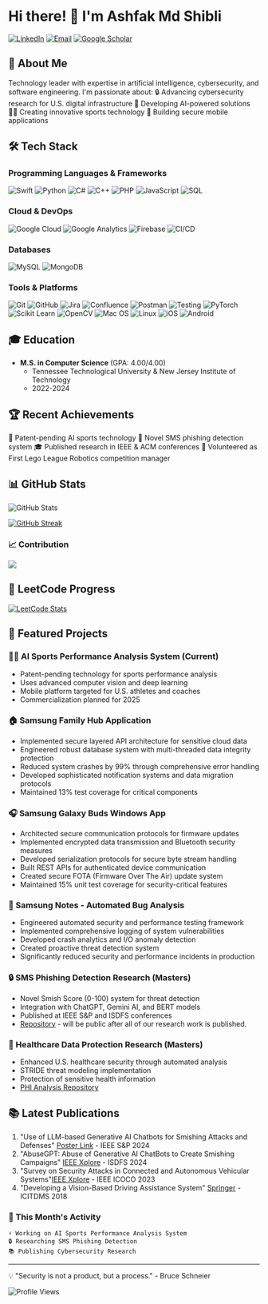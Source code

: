 # Hi there! 👋 I'm Ashfak Md Shibli

[![LinkedIn](https://img.shields.io/badge/LinkedIn-0077B5?style=for-the-badge&logo=linkedin&logoColor=white)](https://www.linkedin.com/in/ashfak-md-shibli/)
[![Email](https://img.shields.io/badge/Email-D14836?style=for-the-badge&logo=gmail&logoColor=white)](mailto:shibli.emon@gmail.com)
[![Google Scholar](https://img.shields.io/badge/Google_Scholar-4285F4?style=for-the-badge&logo=google-scholar&logoColor=white)](https://scholar.google.com/citations?user=-Py4nOsAAAAJ&hl=en)

## 🚀 About Me
Technology leader with expertise in artificial intelligence, cybersecurity, and software engineering. I'm passionate about:
🔒 Advancing cybersecurity research for U.S. digital infrastructure
🤖 Developing AI-powered solutions
🏃‍♂️ Creating innovative sports technology
📱 Building secure mobile applications

## 🛠️ Tech Stack

### Programming Languages & Frameworks
![Swift](https://img.shields.io/badge/Swift-FA7343?style=for-the-badge&logo=swift&logoColor=white)
![Python](https://img.shields.io/badge/Python-3776AB?style=for-the-badge&logo=python&logoColor=white)
![C#](https://img.shields.io/badge/C%23-239120?style=for-the-badge&logo=c-sharp&logoColor=white)
![C++](https://img.shields.io/badge/C%2B%2B-00599C?style=for-the-badge&logo=c%2B%2B&logoColor=white)
![PHP](https://img.shields.io/badge/PHP-777BB4?style=for-the-badge&logo=php&logoColor=white)
![JavaScript](https://img.shields.io/badge/JavaScript-F7DF1E?style=for-the-badge&logo=javascript&logoColor=black)
![SQL](https://img.shields.io/badge/SQL-4479A1?style=for-the-badge&logo=mysql&logoColor=white)

### Cloud & DevOps
![Google Cloud](https://img.shields.io/badge/Google_Cloud-4285F4?style=for-the-badge&logo=google-cloud&logoColor=white)
![Google Analytics](https://img.shields.io/badge/Google%20Analytics-E37400?style=for-the-badge&logo=google%20analytics&logoColor=white)
![Firebase](https://img.shields.io/badge/Firebase-FFCA28?style=for-the-badge&logo=firebase&logoColor=black)
![CI/CD](https://img.shields.io/badge/CI%2FCD-2088FF?style=for-the-badge&logo=github-actions&logoColor=white)

### Databases
![MySQL](https://img.shields.io/badge/MySQL-4479A1?style=for-the-badge&logo=mysql&logoColor=white)
![MongoDB](https://img.shields.io/badge/MongoDB-47A248?style=for-the-badge&logo=mongodb&logoColor=white)

### Tools & Platforms
![Git](https://img.shields.io/badge/Git-F05032?style=for-the-badge&logo=git&logoColor=white)
![GitHub](https://img.shields.io/badge/GitHub-100000?style=for-the-badge&logo=github&logoColor=white)
![Jira](https://img.shields.io/badge/Jira-0052CC?style=for-the-badge&logo=jira&logoColor=white)
![Confluence](https://img.shields.io/badge/Confluence-172B4D?style=for-the-badge&logo=confluence&logoColor=white)
![Postman](https://img.shields.io/badge/Postman-FF6C37?style=for-the-badge&logo=postman&logoColor=white)
![Testing](https://img.shields.io/badge/Testing-009688?style=for-the-badge&logo=testing-library&logoColor=white)
![PyTorch](https://img.shields.io/badge/PyTorch-EE4C2C?style=for-the-badge&logo=pytorch&logoColor=white)
![Scikit Learn](https://img.shields.io/badge/scikit_learn-F7931E?style=for-the-badge&logo=scikit-learn&logoColor=white)
![OpenCV](https://img.shields.io/badge/OpenCV-27338e?style=for-the-badge&logo=OpenCV&logoColor=white)
![Mac OS](https://img.shields.io/badge/mac%20os-000000?style=for-the-badge&logo=apple&logoColor=white)
![Linux](https://img.shields.io/badge/Linux-FCC624?style=for-the-badge&logo=linux&logoColor=black)
![iOS](https://img.shields.io/badge/iOS-000000?style=for-the-badge&logo=ios&logoColor=white)
![Android](https://img.shields.io/badge/Android-3DDC84?style=for-the-badge&logo=android&logoColor=white)


## 🎓 Education
- **M.S. in Computer Science** (GPA: 4.00/4.00)
  - Tennessee Technological University & New Jersey Institute of Technology
  - 2022-2024

## 🏆 Recent Achievements
🎯 Patent-pending AI sports technology
📱 Novel SMS phishing detection system
🎓 Published research in IEEE & ACM conferences
🤖 Volunteered as First Lego League Robotics competition manager

## 📊 GitHub Stats

![GitHub Stats](https://github-readme-stats.vercel.app/api?username=ashfakshibli&show_icons=true&theme=radical&hide=issues,contribs&count_private=true&include_all_commits=true)

[![GitHub Streak](https://streak-stats.demolab.com?user=ashfakshibli&theme=radical&hide_border=true&date_format=M%20j%5B%2C%20Y%5D)](https://git.io/streak-stats)

### 📈 Contribution 
![](https://github-profile-summary-cards.vercel.app/api/cards/profile-details?username=ashfakshibli&theme=radical)

<!--- ![GitHub Contribution Graph](https://ghchart.rshah.org/409ba5/ashfakshibli) -->

## 🎯 LeetCode Progress
[![LeetCode Stats](https://leetcard.jacoblin.cool/ashfakshibli?theme=dark&font=Noto%20Sans)](https://leetcode.com/ashfakshibli)

## 🚀 Featured Projects

### 🏃‍♂️ AI Sports Performance Analysis System (Current)
- Patent-pending technology for sports performance analysis
- Uses advanced computer vision and deep learning
- Mobile platform targeted for U.S. athletes and coaches
- Commercialization planned for 2025

### 🏠 Samsung Family Hub Application
- Implemented secure layered API architecture for sensitive cloud data
- Engineered robust database system with multi-threaded data integrity protection
- Reduced system crashes by 99% through comprehensive error handling
- Developed sophisticated notification systems and data migration protocols
- Maintained 13% test coverage for critical components

### 🎧 Samsung Galaxy Buds Windows App
- Architected secure communication protocols for firmware updates
- Implemented encrypted data transmission and Bluetooth security measures
- Developed serialization protocols for secure byte stream handling
- Built REST APIs for authenticated device communication
- Created secure FOTA (Firmware Over The Air) update system
- Maintained 15% unit test coverage for security-critical features

### 📝 Samsung Notes - Automated Bug Analysis
- Engineered automated security and performance testing framework
- Implemented comprehensive logging of system vulnerabilities
- Developed crash analytics and I/O anomaly detection
- Created proactive threat detection system
- Significantly reduced security and performance incidents in production

### 🔒 SMS Phishing Detection Research (Masters)
- Novel Smish Score (0-100) system for threat detection
- Integration with ChatGPT, Gemini AI, and BERT models
- Published at IEEE S&P and ISDFS conferences
- [Repository](https://github.com/ashfakshibli/x-dsmish) - will be public after all of our research work is published.

### 🏥 Healthcare Data Protection Research (Masters)
- Enhanced U.S. healthcare security through automated analysis
- STRIDE threat modeling implementation
- Protection of sensitive health information
- [PHI Analysis Repository](https://github.com/ashfakshibli/PHI_FLOW)

## 📚 Latest Publications
1. "Use of LLM-based Generative AI Chatbots for Smishing Attacks and Defenses" [Poster Link](https://sp2024.ieee-security.org/downloads/SP24-posters/sp24posters-final19.pdf) - IEEE S&P 2024
2. "AbuseGPT: Abuse of Generative AI ChatBots to Create Smishing Campaigns" [IEEE Xplore](https://ieeexplore.ieee.org/abstract/document/10527300) - ISDFS 2024
3. "Survey on Security Attacks in Connected and Autonomous Vehicular Systems"[IEEE Xplore](https://ieeexplore.ieee.org/abstract/document/10397929) - IEEE ICOCO 2023
4. "Developing a Vision-Based Driving Assistance System" [Springer](https://doi.org/10.1007/978-981-13-1951-8_71) - ICITDMS 2018


### 📅 This Month's Activity
```text
⚡ Working on AI Sports Performance Analysis System
🔒 Researching SMS Phishing Detection
📚 Publishing Cybersecurity Research
```

---

💡 "Security is not a product, but a process." - Bruce Schneier



![Profile Views](https://komarev.com/ghpvc/?username=ashfakshibli&color=brightgreen)

